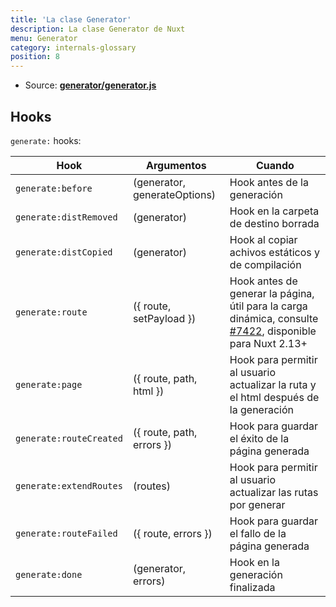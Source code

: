 ```yaml
---
title: 'La clase Generator'
description: La clase Generator de Nuxt
menu: Generator
category: internals-glossary
position: 8
---
```


- Source: **[generator/generator.js](https://github.com/nuxt/nuxt.js/blob/dev/packages/generator/src/generator.js)**

## Hooks

`generate:` hooks:

| Hook                    | Argumentos                   | Cuando                                                                                                                                                |
| ----------------------- | ---------------------------- | ----------------------------------------------------------------------------------------------------------------------------------------------------- |
| `generate:before`       | (generator, generateOptions) | Hook antes de la generación                                                                                                                           |
| `generate:distRemoved`  | (generator)                  | Hook en la carpeta de destino borrada                                                                                                                 |
| `generate:distCopied`   | (generator)                  | Hook al copiar achivos estáticos y de compilación                                                                                                     |
| `generate:route`        | ({ route, setPayload })      | Hook antes de generar la página, útil para la carga dinámica, consulte [#7422](https://github.com/nuxt/nuxt.js/pull/7422), disponible para Nuxt 2.13+ |
| `generate:page`         | ({ route, path, html })      | Hook para permitir al usuario actualizar la ruta y el html después de la generación                                                                   |
| `generate:routeCreated` | ({ route, path, errors })    | Hook para guardar el éxito de la página generada                                                                                                      |
| `generate:extendRoutes` | (routes)                     | Hook para permitir al usuario actualizar las rutas por generar                                                                                        |
| `generate:routeFailed`  | ({ route, errors })          | Hook para guardar el fallo de la página generada                                                                                                      |
| `generate:done`         | (generator, errors)          | Hook en la generación finalizada                                                                                                                      |
